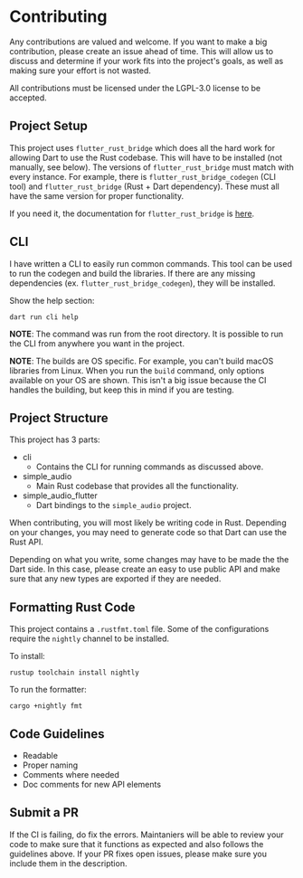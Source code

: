 # Contributing

Any contributions are valued and welcome. If you want to make a big contribution, please create an issue ahead of time.
This will allow us to discuss and determine if your work fits into the project's goals, as well as making sure your effort is not wasted.

All contributions must be licensed under the LGPL-3.0 license to be accepted.

## Project Setup

This project uses `flutter_rust_bridge` which does all the hard work for allowing Dart to use the Rust codebase.
This will have to be installed (not manually, see below). The versions of `flutter_rust_bridge` must match with every instance. For example,
there is `flutter_rust_bridge_codegen` (CLI tool) and `flutter_rust_bridge` (Rust + Dart dependency).
These must all have the same version for proper functionality.

If you need it, the documentation for `flutter_rust_bridge` is [here](https://cjycode.com/flutter_rust_bridge/).

## CLI

I have written a CLI to easily run common commands.
This tool can be used to run the codegen and build the libraries.
If there are any missing dependencies (ex. `flutter_rust_bridge_codegen`), they will be installed.

Show the help section:

```
dart run cli help
```

**NOTE**: The command was run from the root directory. It is possible to run the CLI from anywhere you want in the project.

**NOTE**: The builds are OS specific. For example, you can't build macOS libraries from Linux.
When you run the `build` command, only options available on your OS are shown.
This isn't a big issue because the CI handles the building, but keep this in mind if you are testing.

## Project Structure

This project has 3 parts:

- cli
  - Contains the CLI for running commands as discussed above.
- simple_audio
  - Main Rust codebase that provides all the functionality.
- simple_audio_flutter
  - Dart bindings to the `simple_audio` project.

When contributing, you will most likely be writing code in Rust. Depending on your changes, you may need to generate code so that Dart can use the Rust API.

Depending on what you write, some changes may have to be made the the Dart side. In this case, please create
an easy to use public API and make sure that any new types are exported if they are needed.

## Formatting Rust Code

This project contains a `.rustfmt.toml` file. Some of the configurations require the
`nightly` channel to be installed.

To install:

```
rustup toolchain install nightly
```

To run the formatter:

```
cargo +nightly fmt
```

## Code Guidelines

- Readable
- Proper naming
- Comments where needed
- Doc comments for new API elements

## Submit a PR

If the CI is failing, do fix the errors.
Maintaniers will be able to review your code to make sure that it functions as expected and also follows the guidelines above.
If your PR fixes open issues, please make sure you include them in the description.
